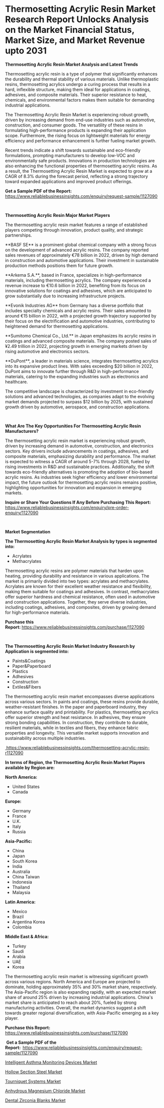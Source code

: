 <p><h1>Thermosetting Acrylic Resin Market Research Report Unlocks Analysis on the Market Financial Status, Market Size, and Market Revenue upto 2031</h1></p><p><strong>Thermosetting Acrylic Resin Market Analysis and Latest Trends</strong></p>
<p><p>Thermosetting acrylic resin is a type of polymer that significantly enhances the durability and thermal stability of various materials. Unlike thermoplastic resins, thermosetting acrylics undergo a curing process that results in a hard, inflexible structure, making them ideal for applications in coatings, adhesives, and composite materials. Their superior resistance to heat, chemicals, and environmental factors makes them suitable for demanding industrial applications.</p><p>The Thermosetting Acrylic Resin Market is experiencing robust growth, driven by increasing demand from end-use industries such as automotive, construction, and consumer goods. The versatility of these resins in formulating high-performance products is expanding their application scope. Furthermore, the rising focus on lightweight materials for energy efficiency and performance enhancement is further fueling market growth.</p><p>Recent trends indicate a shift towards sustainable and eco-friendly formulations, prompting manufacturers to develop low-VOC and environmentally safe products. Innovations in production technologies are also enhancing the functional properties of thermosetting acrylic resins. As a result, the Thermosetting Acrylic Resin Market is expected to grow at a CAGR of 8.3% during the forecast period, reflecting a strong trajectory toward expanded applications and improved product offerings.</p></p>
<p><strong>Get a Sample PDF of the Report:&nbsp;</strong> <a href="https://www.reliablebusinessinsights.com/enquiry/request-sample/1127090?utm_campaign=1119&utm_medium=2&utm_source=Github&utm_content=ia&utm_term=07112024&utm_id=thermosetting-acrylic-resin">https://www.reliablebusinessinsights.com/enquiry/request-sample/1127090</a></p>
<p>&nbsp;</p>
<p><strong>Thermosetting Acrylic Resin Major Market Players</strong></p>
<p><p>The thermosetting acrylic resin market features a range of established players competing through innovation, product quality, and strategic partnerships. </p><p>**BASF SE** is a prominent global chemical company with a strong focus on the development of advanced acrylic resins. The company reported sales revenues of approximately €78 billion in 2022, driven by high demand in construction and automotive applications. Their investment in sustainable production methods positions them for future growth.</p><p>**Arkema S.A.**, based in France, specializes in high-performance materials, including thermosetting acrylics. The company experienced a revenue increase to €10.6 billion in 2022, benefiting from its focus on innovative solutions for coatings and adhesives, which are anticipated to grow substantially due to increasing infrastructure projects.</p><p>**Evonik Industries AG** from Germany has a diverse portfolio that includes specialty chemicals and acrylic resins. Their sales amounted to around €15 billion in 2022, with a projected growth trajectory supported by their focus on the electrification and automotive industries, contributing to heightened demand for thermosetting applications.</p><p>**Sumitomo Chemical Co., Ltd.** in Japan emphasizes its acrylic resins in coatings and advanced composite materials. The company posted sales of ¥2.49 trillion in 2022, projecting growth in emerging markets driven by rising automotive and electronics sectors.</p><p>**DuPont**, a leader in materials science, integrates thermosetting acrylics into its expansive product lines. With sales exceeding $20 billion in 2022, DuPont aims to innovate further through R&D in high-performance materials, catering to the expanding industries such as electronics and healthcare.</p><p>The competitive landscape is characterized by investment in eco-friendly solutions and advanced technologies, as companies adapt to the evolving market demands projected to surpass $12 billion by 2025, with sustained growth driven by automotive, aerospace, and construction applications.</p></p>
<p>&nbsp;</p>
<p><strong>What Are The Key Opportunities For Thermosetting Acrylic Resin Manufacturers?</strong></p>
<p><p>The thermosetting acrylic resin market is experiencing robust growth, driven by increasing demand in automotive, construction, and electronics sectors. Key drivers include advancements in coatings, adhesives, and composite materials, emphasizing durability and performance. The market is expected to witness a CAGR of around 5-7% through 2028, fueled by rising investments in R&D and sustainable practices. Additionally, the shift towards eco-friendly alternatives is promoting the adoption of bio-based acrylic resins. As industries seek higher efficiency and lower environmental impact, the future outlook for thermosetting acrylic resins remains positive, highlighting opportunities for innovation and expansion in emerging markets.</p></p>
<p><strong>Inquire or Share Your Questions If Any Before Purchasing This Report:</strong> <a href="https://www.reliablebusinessinsights.com/enquiry/pre-order-enquiry/1127090?utm_campaign=1119&utm_medium=2&utm_source=Github&utm_content=ia&utm_term=07112024&utm_id=thermosetting-acrylic-resin">https://www.reliablebusinessinsights.com/enquiry/pre-order-enquiry/1127090</a></p>
<p>&nbsp;</p>
<p><strong>Market Segmentation</strong></p>
<p><strong>The Thermosetting Acrylic Resin Market Analysis by types is segmented into:</strong></p>
<p><ul><li>Acrylates</li><li>Methacrylates</li></ul></p>
<p><p>Thermosetting acrylic resins are polymer materials that harden upon heating, providing durability and resistance in various applications. The market is primarily divided into two types: acrylates and methacrylates. Acrylates are known for their excellent weather resistance and flexibility, making them suitable for coatings and adhesives. In contrast, methacrylates offer superior hardness and chemical resistance, often used in automotive and construction applications. Together, they serve diverse industries, including coatings, adhesives, and composites, driven by growing demand for high-performance materials.</p></p>
<p><strong>Purchase this Report:&nbsp;</strong><a href="https://www.reliablebusinessinsights.com/purchase/1127090?utm_campaign=1119&utm_medium=2&utm_source=Github&utm_content=ia&utm_term=07112024&utm_id=thermosetting-acrylic-resin">https://www.reliablebusinessinsights.com/purchase/1127090</a></p>
<p>&nbsp;</p>
<p><strong>The Thermosetting Acrylic Resin Market Industry Research by Application is segmented into:</strong></p>
<p><ul><li>Paints&Coatings</li><li>Paper&Paperboard</li><li>Plastics</li><li>Adhesives</li><li>Construction</li><li>Extiles&Fibers</li></ul></p>
<p><p>The thermosetting acrylic resin market encompasses diverse applications across various sectors. In paints and coatings, these resins provide durable, weather-resistant finishes. In the paper and paperboard industry, they enhance surface quality and printability. For plastics, thermosetting acrylics offer superior strength and heat resistance. In adhesives, they ensure strong bonding capabilities. In construction, they contribute to durable, resilient materials, while in textiles and fibers, they enhance fabric properties and longevity. This versatile market supports innovation and sustainability across multiple industries.</p></p>
<p><a href="https://www.reliablebusinessinsights.com/thermosetting-acrylic-resin-r1127090?utm_campaign=1119&utm_medium=2&utm_source=Github&utm_content=ia&utm_term=07112024&utm_id=thermosetting-acrylic-resin">&nbsp;https://www.reliablebusinessinsights.com/thermosetting-acrylic-resin-r1127090</a></p>
<p><strong>In terms of Region, the Thermosetting Acrylic Resin Market Players available by Region are:</strong></p>
<p>
    <p> <strong> North America: </strong>
        <ul>
            <li>United States</li>
            <li>Canada</li>
        </ul>
        </p> 
    <p> <strong> Europe: </strong>
        <ul>
            <li>Germany</li>
            <li>France</li>
            <li>U.K.</li>
            <li>Italy</li>
            <li>Russia</li>
        </ul>
        </p> 
    <p> <strong> Asia-Pacific: </strong>
        <ul>
            <li>China</li>
            <li>Japan</li>
            <li>South Korea</li>
            <li>India</li>
            <li>Australia</li>
            <li>China Taiwan</li>
            <li>Indonesia</li>
            <li>Thailand</li>
            <li>Malaysia</li>
        </ul>
        </p> 
    <p> <strong> Latin America: </strong>
        <ul>
            <li>Mexico</li>
            <li>Brazil</li>
            <li>Argentina Korea</li>
            <li>Colombia</li>
        </ul>
        </p> 
    <p> <strong> Middle East & Africa: </strong>
        <ul>
            <li>Turkey</li>
            <li>Saudi</li>
            <li>Arabia</li>
            <li>UAE</li>
            <li>Korea</li>
        </ul>
    </p>
    </p>
<p><p>The thermosetting acrylic resin market is witnessing significant growth across various regions. North America and Europe are projected to dominate, holding approximately 35% and 30% market share, respectively. The Asia-Pacific region is also expanding rapidly, with an expected market share of around 25% driven by increasing industrial applications. China's market share is anticipated to reach about 20%, fueled by strong manufacturing activities. Overall, the market dynamics suggest a shift towards greater regional diversification, with Asia-Pacific emerging as a key player.</p></p>
<p><strong>Purchase this Report: </strong><a href="https://www.reliablebusinessinsights.com/purchase/1127090?utm_campaign=1119&utm_medium=2&utm_source=Github&utm_content=ia&utm_term=07112024&utm_id=thermosetting-acrylic-resin">https://www.reliablebusinessinsights.com/purchase/1127090</a></p>
<p>&nbsp;<strong>Get a Sample PDF of the Report:&nbsp;&nbsp;</strong><a href="https://www.reliablebusinessinsights.com/enquiry/request-sample/1127090?utm_campaign=1119&utm_medium=2&utm_source=Github&utm_content=ia&utm_term=07112024&utm_id=thermosetting-acrylic-resin">https://www.reliablebusinessinsights.com/enquiry/request-sample/1127090</a></p>
<p><strong></strong></p>
<p><p><a href="https://issuu.com/reportprime-2/docs/intelligent-asthma-monitoring-devic_aca0386512fe2f?utm_campaign=1119&utm_medium=2&utm_source=Github&utm_content=ia&utm_term=07112024&utm_id=thermosetting-acrylic-resin">Intelligent Asthma Monitoring Devices Market</a></p><p><a href="https://github.com/gabrielleq8bung/Market-Research-Report-List-1/blob/main/hollow-section-steel-market.md?utm_campaign=1119&utm_medium=2&utm_source=Github&utm_content=ia&utm_term=07112024&utm_id=thermosetting-acrylic-resin">Hollow Section Steel Market</a></p><p><a href="https://issuu.com/reportprime-2/docs/tourniquet-systems-market-size-2030_9fb690a1e34edb?utm_campaign=1119&utm_medium=2&utm_source=Github&utm_content=ia&utm_term=07112024&utm_id=thermosetting-acrylic-resin">Tourniquet Systems Market</a></p><p><a href="https://github.com/cydskenna/Market-Research-Report-List-1/blob/main/anhydrous-magnesium-chloride-market.md?utm_campaign=1119&utm_medium=2&utm_source=Github&utm_content=ia&utm_term=07112024&utm_id=thermosetting-acrylic-resin">Anhydrous Magnesium Chloride Market</a></p><p><a href="https://issuu.com/reportprime-2/docs/dental-zirconia-blanks-market-size-_59af283422fb0c?utm_campaign=1119&utm_medium=2&utm_source=Github&utm_content=ia&utm_term=07112024&utm_id=thermosetting-acrylic-resin">Dental Zirconia Blanks Market</a></p></p>